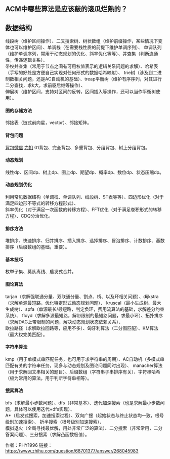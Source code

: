 ## ACM中哪些算法是应该敲的滚瓜烂熟的？

## 数据结构

线段树（维护区间操作）、二叉搜索树、树状数组（维护前缀操作，某些情况下变体也可以维护区间）、单调栈（在需要栈性质的前提下维护单调序列）、 单调队列（维护单调序列，常用于动态规划的优化、斜率优化等等）、并查集（判断连通性，传递逻辑关系）、  
带权并查集（常用于节点之间有可用权值表示的逻辑关系问题的求解）、哈希表（手写的好处是方便自己实现对任何形式的数据哈希映射）、
trie树（涉及到二进制数相关问题，还是AC自动机的基础）、treap平衡树（维护有序序列，对其进行二分查找，求k大，求前驱后继等操作）、  
伸展树（维护区间，支持对区间的反转，区间插入等操作，还可以当作平衡树使用）。

#### 图的存储方法

邻接表（链式前向星，vector）、邻接矩阵。

#### 背包问题

[背包微信](https://mp.weixin.qq.com/s/ZOehl3U1mDiyOQjFG1wNJA)
[力扣](https://leetcode-cn.com/problems/word-break/solution/dai-ma-sui-xiang-lu-139-dan-ci-chai-fen-50a1a/)
01背包、完全背包、多重背包、分组背包、树上分组背包。

#### 动态规划

线性dp、区间dp、树上dp、图上dp、期望dp、概率dp、数位dp、状态压缩dp。

#### 动态规划优化

利用常见数据结构（单调栈、单调队列、线段树、ST表等等）、四边形优化（对于满足四边形不等式的转移方程形式）、  
斜率优化（对于满足一次函数的转移方程）、FFT优化（对于满足卷积形式的转移方程）、CDQ分治优化。

#### 排序方法

堆排序、快速排序、归并排序、插入排序、选择排序、冒泡排序、计数排序、基数排序（后缀数组的基础，重要）。

#### 基本技巧

枚举子集、莫队离线、启发式合并。

#### 图论算法

tarjan（求解强联通分量、双联通分量、割点、桥、以及环相关问题）、dijkstra（求解单源最短路，优化特定形式动态规划问题）、
kruscal（最小生成树、最大生成树）、spfa（单源最长/最短路，判定负环，费用流算法的基础，求解差分约束系统）、
floyd（求解多源最短路，解带限制的最短路问题，求最小环）、拓扑排序（求解DAG上带限制的问题，解决动态规划状态依赖关系）、  
欧拉路径（求解欧拉回路等，应用不多）、匈牙利算法（二分图匹配）、KM算法（最大权完美匹配）。

#### 字符串算法

kmp（用于单模式串匹配任务，也可用于求字符串的周期）、AC自动机（多模式串匹配有关的字符串任务，现多与动态规划及图论问题同时出现）、
manacher算法（用于求解回文串相关的题目）、后缀数组（字符串子串排序有关）、字符串哈希（极为常用的算法，用于判断字符串相等）。

#### 搜索算法

bfs（求解最小步数问题）、dfs（非常基本）、迭代加深搜索（也是求解最小步数问题，具体可以使用迭代+dfs实现）、  
A*（启发式搜索，加速搜索过程）、双向广搜（起始状态与终止状态均一致，根号级别加速搜索）、 折半搜索（根号级别加速搜索）、  
模拟退火（全局寻找最优解，用处非常广泛的算法）、二分搜索（非常常用，二分答案问题）、三分搜索（求解凸函数极值）。

作者：PHY1996 链接：https://www.zhihu.com/question/68701377/answer/268045983
